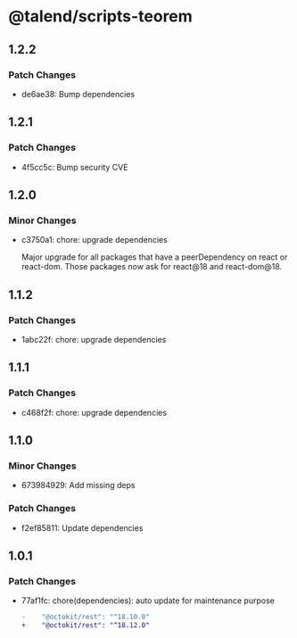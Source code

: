 # @talend/scripts-teorem

## 1.2.2

### Patch Changes

- de6ae38: Bump dependencies

## 1.2.1

### Patch Changes

- 4f5cc5c: Bump security CVE

## 1.2.0

### Minor Changes

- c3750a1: chore: upgrade dependencies

  Major upgrade for all packages that have a peerDependency on react or react-dom. Those packages now ask for react@18 and react-dom@18.

## 1.1.2

### Patch Changes

- 1abc22f: chore: upgrade dependencies

## 1.1.1

### Patch Changes

- c468f2f: chore: upgrade dependencies

## 1.1.0

### Minor Changes

- 673984929: Add missing deps

### Patch Changes

- f2ef85811: Update dependencies

## 1.0.1

### Patch Changes

- 77af1fc: chore(dependencies): auto update for maintenance purpose

  ```diff
  -    "@octokit/rest": "^18.10.0"
  +    "@octokit/rest": "^18.12.0"
  ```
